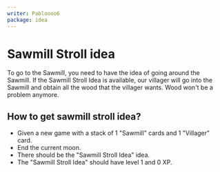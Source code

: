 ```yaml
---
writer: Pabloooo6
package: idea
---
```


# Sawmill Stroll idea

To go to the Sawmill, you need to have the idea of going around the Sawmill.
If the Sawmill Stroll Idea is available, our villager will go into the Sawmill
and obtain all the wood that the villager wants.
Wood won't be a problem anymore.

## How to get sawmill stroll idea?

 * Given a new game with a stack of 1 "Sawmill" cards and 1 "Villager" card.
 * End the current moon.
 * There should be the "Sawmill Stroll Idea" idea.
 * The "Sawmill Stroll Idea" should have level 1 and 0 XP.

